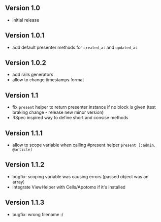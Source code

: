 ## Version 1.0

* initial release

## Version 1.0.1

* add default presenter methods for `created_at` and `updated_at`

## Version 1.0.2

* add rails generators
* allow to change timestamps format

## Version 1.1

* fix `present` helper to return presenter instance if no block is given (test braking change - release new minor version)
* RSpec inspired way to define short and consise methods

## Version 1.1.1

* allow to scope variable when calling #present helper `present [:admin, @article]`

## Version 1.1.2

* bugfix: scoping variable was causing errors (passed object was an array)
* integrate ViewHelper with Cells/Apotomo if it's installed

## Version 1.1.3

* bugfix: wrong filename :/